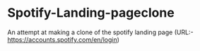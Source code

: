 # Spotify-Landing-pageclone
An attempt at making a clone of the spotify landing page (URL:-https://accounts.spotify.com/en/login)
